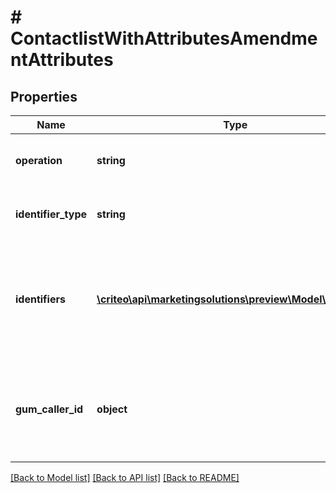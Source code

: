 # # ContactlistWithAttributesAmendmentAttributes

## Properties

Name | Type | Description | Notes
------------ | ------------- | ------------- | -------------
**operation** | **string** | Whether to add or remove users |
**identifier_type** | **string** | What type of identifiers are used |
**identifiers** | [**\criteo\api\marketingsolutions\preview\Model\UserDef[]**](UserDef.md) | The users to add or remove, each in the schema specified, defined with attributes |
**gum_caller_id** | **object** | The Gum caller id of the advertiser patching identifiers of type Gum | [optional] [readonly]

[[Back to Model list]](../../README.md#models) [[Back to API list]](../../README.md#endpoints) [[Back to README]](../../README.md)
